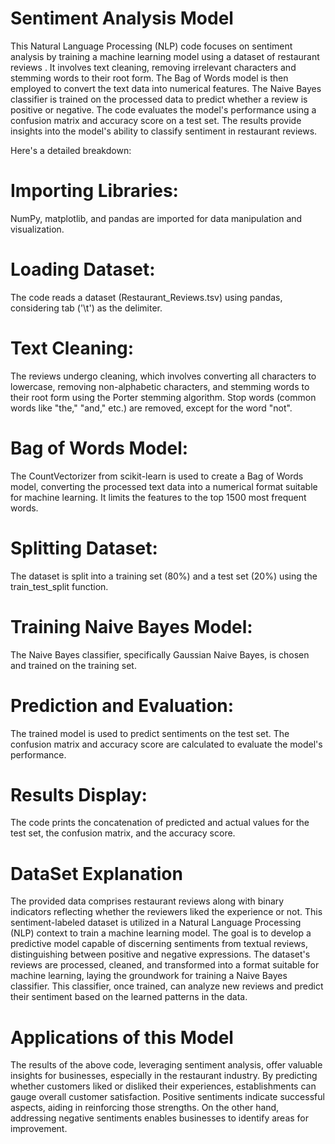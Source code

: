 # Sentiment Analysis Model
This Natural Language Processing (NLP) code focuses on sentiment analysis by training a machine learning model using a dataset of restaurant reviews . It involves text cleaning, removing irrelevant characters and stemming words to their root form. The Bag of Words model is then employed to convert the text data into numerical features. The Naive Bayes classifier is trained on the processed data to predict whether a review is positive or negative. The code evaluates the model's performance using a confusion matrix and accuracy score on a test set. The results provide insights into the model's ability to classify sentiment in restaurant reviews.

Here's a detailed breakdown:
# Importing Libraries: 
NumPy, matplotlib, and pandas are imported for data manipulation and visualization.
# Loading Dataset: 
The code reads a dataset (Restaurant_Reviews.tsv) using pandas, considering tab ('\t') as the delimiter.
# Text Cleaning: 
The reviews undergo cleaning, which involves converting all characters to lowercase, removing non-alphabetic characters, and stemming words to their root form using the Porter stemming algorithm. Stop words (common words like "the," "and," etc.) are removed, except for the word "not". 
# Bag of Words Model: 
The CountVectorizer from scikit-learn is used to create a Bag of Words model, converting the processed text data into a numerical format suitable for machine learning. It limits the features to the top 1500 most frequent words.
# Splitting Dataset: 
The dataset is split into a training set (80%) and a test set (20%) using the train_test_split function.
# Training Naive Bayes Model: 
The Naive Bayes classifier, specifically Gaussian Naive Bayes, is chosen and trained on the training set.
# Prediction and Evaluation: 
The trained model is used to predict sentiments on the test set. The confusion matrix and accuracy score are calculated to evaluate the model's performance.
# Results Display: 
The code prints the concatenation of predicted and actual values for the test set, the confusion matrix, and the accuracy score.

# DataSet Explanation

The provided data comprises restaurant reviews along with binary indicators reflecting whether the reviewers liked the experience or not. This sentiment-labeled dataset is utilized in a Natural Language Processing (NLP) context to train a machine learning model. The goal is to develop a predictive model capable of discerning sentiments from textual reviews, distinguishing between positive and negative expressions. The dataset's reviews are processed, cleaned, and transformed into a format suitable for machine learning, laying the groundwork for training a Naive Bayes classifier. This classifier, once trained, can analyze new reviews and predict their sentiment based on the learned patterns in the data.

# Applications of this Model

The results of the above code, leveraging sentiment analysis, offer valuable insights for businesses, especially in the restaurant industry. By predicting whether customers liked or disliked their experiences, establishments can gauge overall customer satisfaction. Positive sentiments indicate successful aspects, aiding in reinforcing those strengths. On the other hand, addressing negative sentiments enables businesses to identify areas for improvement.

